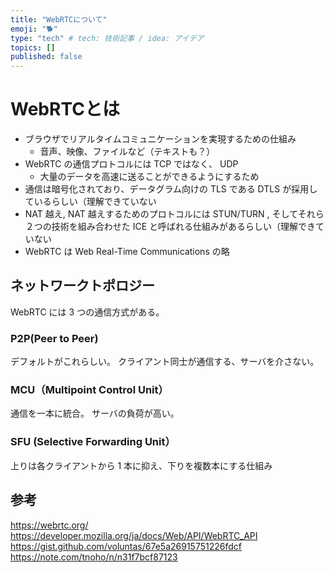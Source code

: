 ```yaml
---
title: "WebRTCについて"
emoji: "🐕"
type: "tech" # tech: 技術記事 / idea: アイデア
topics: []
published: false
---
```


# WebRTCとは
- ブラウザでリアルタイムコミュニケーションを実現するための仕組み
  - 音声、映像、ファイルなど（テキストも？）
- WebRTC の通信プロトコルには TCP ではなく、 UDP
  - 大量のデータを高速に送ることができるようにするため
- 通信は暗号化されており、データグラム向けの TLS である DTLS が採用しているらしい（理解できていない
- NAT 越え,  NAT 越えするためのプロトコルには STUN/TURN , そしてそれら２つの技術を組み合わせた ICE と呼ばれる仕組みがあるらしい（理解できていない
- WebRTC は Web Real-Time Communications の略


## ネットワークトポロジー
WebRTC には 3 つの通信方式がある。

### P2P(Peer to Peer)
デフォルトがこれらしい。
クライアント同士が通信する、サーバを介さない。

### MCU（Multipoint Control Unit）
通信を一本に統合。
サーバの負荷が高い。


### SFU (Selective Forwarding Unit）
上りは各クライアントから 1 本に抑え、下りを複数本にする仕組み

## 参考
https://webrtc.org/
https://developer.mozilla.org/ja/docs/Web/API/WebRTC_API
https://gist.github.com/voluntas/67e5a26915751226fdcf
https://note.com/tnoho/n/n31f7bcf87123